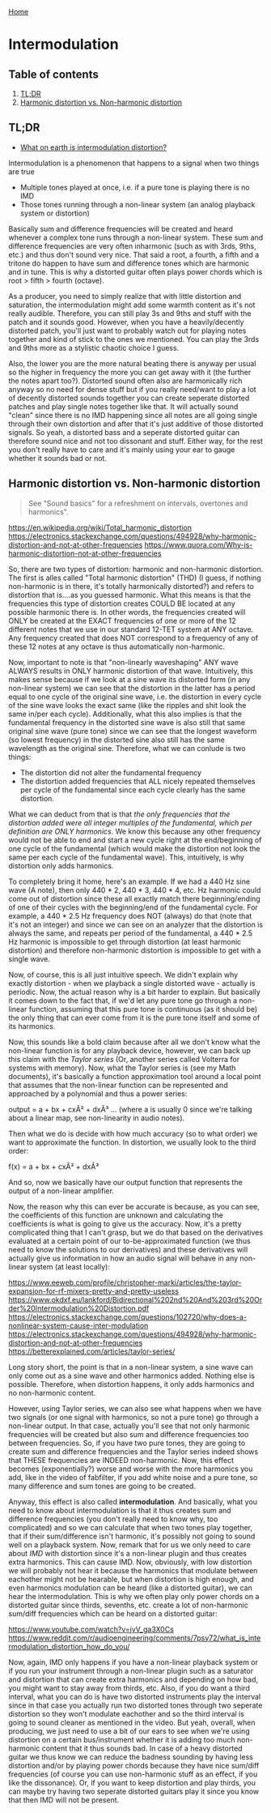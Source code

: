 [Home](../index.md)

# Intermodulation
## Table of contents
1. [TL;DR](#tldr)
2. [Harmonic distortion vs. Non-harmonic distortion](#harmonic-distortion-vs-non-harmonic-distortion)

## TL;DR
- [What on earth is intermodulation distortion?](https://www.youtube.com/watch?v=jvV_ga3X0Cs)

Intermodulation is a phenomenon that happens to a signal when two things are true
- Multiple tones played at once, i.e. if a pure tone is playing there is no IMD
- Those tones running through a non-linear system (an analog playback system or distortion)

Basically sum and difference frequencies will be created and heard whenever a complex tone runs through a non-linear system. These sum and difference frequencies are very often inharmonic (such as with 3rds, 9ths, etc.) and thus don't sound very nice. That said a root, a fourth, a fifth and a tritone do happen to have sum and difference tones which are harmonic and in tune. This is why a distorted guitar often plays power chords which is root > fifth > fourth (octave).

As a producer, you need to simply realize that with little distortion and saturation, the intermodulation might add some warmth content as it's not really audible. Therefore, you can still play 3s and 9ths and stuff with the patch and it sounds good. However, when you have a heavily/decently distorted patch, you'll just want to probably watch out for playing notes together and kind of stick to the ones we mentioned. You can play the 3rds and 9ths more as a stylistic chaotic choice I guess. 

Also, the lower you are the more natural beating there is anyway per usual so the higher in frequency the more you can get away with it (the further the notes apart too?). Distorted sound often also are harmonically rich anyway so no need for dense stuff but if you really need/want to play a lot of decently distorted sounds together you can create seperate distorted patches and play single notes together like that. It will actually sound "clean" since there is no IMD happening since all notes are all going single through their own distortion and after that it's just additive of those distorted signals. So yeah, a distorted bass and a seperate distorted guitar can therefore sound nice and not too dissonant and stuff. Either way, for the rest you don't really have to care and it's mainly using your ear to gauge whether it sounds bad or not.

## Harmonic distortion vs. Non-harmonic distortion
> See "Sound basics" for a refreshment on intervals, overtones and harmonics".

https://en.wikipedia.org/wiki/Total_harmonic_distortion
https://electronics.stackexchange.com/questions/494928/why-harmonic-distortion-and-not-at-other-frequencies
https://www.quora.com/Why-is-harmonic-distortion-not-at-other-frequencies

So, there are two types of distortion: harmonic and non-harmonic distortion. The first is alles called "Total harmonic distortion" (THD) (I guess, if nothing non-harmonic is in there, it's totally harmonically distorted?) and refers to distortion that is....as you guessed harmonic. What this means is that the frequencies this type of distortion creates COULD BE located at any possible harmonic there is. In other words, the frequencies created will ONLY be created at the EXACT frequencies of one or more of the 12 different notes that we use in our standard 12-TET system at ANY octave. Any frequency created that does NOT correspond to a frequency of any of these 12 notes at any octave is thus automatically non-harmonic.

Now, important to note is that "non-linearly waveshaping" ANY wave ALWAYS results in ONLY harmonic distortion of that wave. Intuitively, this makes sense because if we look at a sine wave its distorted form (in any non-linear system) we can see that the distortion in the latter has a period equal to one cycle of the original sine wave, i.e. the distortion in every cycle of the sine wave looks the exact same (like the ripples and shit look the same in/per each cycle). Additionally, what this also implies is that the fundamental frequency in the distorted sine wave is also still that same original sine wave (pure tone) since we can see that the longest waveform (so lowest frequency) in the distorted sine also still has the same wavelength as the original sine. Therefore, what we can conlude is two things:

- The distortion did not alter the fundamental frequency
- The distortion added frequencies that ALL nicely repeated themselves per cycle of the fundamental since each cycle clearly has the same distortion.

What we can deduct from that is that *the only frequencies that the distortion added were all integer multiples of the fundamental, which per definition are ONLY harmonics*. We know this because any other frequency would not be able to end and start a new cycle right at the end/beginning of one cycle of the fundamental (which would make the distortion not look the same per each cycle of the fundamental wave). This, intuitively, is why distortion only adds harmonics.

To completely bring it home, here's an example. If we had a 440 Hz sine wave (A note), then only 440 * 2, 440 * 3, 440 * 4, etc. Hz harmonic could come out of distortion since these all exactly match there beginning/ending of one of their cycles with the beginning/end of the fundamental cycle. For example, a 440 * 2.5 Hz frequency does NOT (always) do that (note that it's not an integer) and since we can see on an analyzer that the distortion is always the same, and repeats per period of the fundamental, a 440 * 2.5 Hz harmonic is impossible to get through distortion (at least harmonic distortion) and therefore non-harmonic distortion is impossible to get with a single wave.

Now, of course, this is all just intuitive speech. We didn't explain why exactly distortion - when we playback a single distorted wave - actually is periodic. Now, the actual reason why is a bit harder to explain. But basically it comes down to the fact that, if we'd let any pure tone go through a non-linear function, assuming that this pure tone is continuous (as it should be) the only thing that can ever come from it is the pure tone itself and some of its harmonics.

Now, this sounds like a bold claim because after all we don't know what the non-linear function is for any playback device, however, we can back up this claim with the *Taylor series* (Or, another series called Volterra for systems with memory). Now, what the Taylor series is (see my Math documents), it's basically a function approximation tool around a local point that assumes that the non-linear function can be represented and approached by a polynomial and thus a power series:

output =  a + bx + cxÂ² + dxÂ³ ... (where a is usually 0 since we're talking about a linear map, see non-linearity in audio notes).

Then what we do is decide with how much accuracy (so to what order) we want to approximate the function. In distortion, we usually look to the third order:

f(x) =  a + bx + cxÂ² + dxÂ³

And so, now we basically have our output function that represents the output of a non-linear amplifier.

Now, the reason why this can ever be accurate is because, as you can see, the coefficients of this function are unknown and calculating the coefficients is what is going to give us the accuracy. Now, it's a pretty complicated thing that I can't grasp, but we do that based on the derivatives evaluated at a certain point of our to-be-approximated function (we thus need to know the solutions to our derivatives) and these derivatives will actually give us information in how an audio signal will behave in any non-linear system (at least locally):

https://www.eeweb.com/profile/christopher-marki/articles/the-taylor-expansion-for-rf-mixers-pretty-and-pretty-useless
https://www.okdxf.eu/lankford/Bidirectional%202nd%20And%203rd%20Order%20Intermodulation%20Distortion.pdf
https://electronics.stackexchange.com/questions/102720/why-does-a-nonlinear-system-cause-inter-modulation
https://electronics.stackexchange.com/questions/494928/why-harmonic-distortion-and-not-at-other-frequencies
https://betterexplained.com/articles/taylor-series/

Long story short, the point is that in a non-linear system, a sine wave can only come out as a sine wave and other harmonics added. Nothing else is possible. Therefore, when distortion happens, it only adds harmonics and no non-harmonic content.

However, using Taylor series, we can also see what happens when we have two signals (or one signal with harmonics, so not a pure tone) go through a non-linear output. In that case, actually you'll see that not only harmonic frequencies will be created but also sum and difference frequencies too between frequencies. So, if you have two pure tones, they are going to create sum and difference frequencies and the Taylor series indeed shows that THESE frequencies are INDEED non-harmonic. Now, this effect becomes (exponentially?) worse and worse with the more harmonics you add, like in the video of fabfilter, if you add white noise and a pure tone, so many difference and sum tones are going to be created.

Anyway, this effect is also called **intermodulation**. And basically, what you need to know about intermodulation is that it thus creates sum and difference frequencies (you don't really need to know why, too complicated) and so we can calculate that when two tones play together, that if their sum/difference isn't harmonic, it's possibly not going to sound well on a playback system. Now, remark that for us we only need to care about *IMD* with distortion since it's a non-linear plugin and thus creates extra harmonics. This can cause IMD. Now, obviously, with low distortion we will probably not hear it because the harmonics that modulate between eachother might not be hearable, but when distortion is high enough, and even harmonics modulation can be heard (like a distorted guitar), we can hear the intermodulation. This is why we often play only power chords on a distorted guitar since thirds, sevenths, etc. create a lot of non-harmonic sum/diff frequencies which can be heard on a distorted guitar:

https://www.youtube.com/watch?v=jvV_ga3X0Cs
https://www.reddit.com/r/audioengineering/comments/7psy72/what_is_intermodulation_distortion_how_do_you/

Now, again, IMD only happens if you have a non-linear playback system or if you run your instrument through a non-linear plugin such as a saturator and distortion that can create extra harmonics and depending on how bad, you might want to stay away from thirds, etc. Also, if you do want a third interval, what you can do is have two distorted instruments play the interval since in that case you actually run two distorted tones through two seperate distortion so they won't modulate eachother and so the third interval is going to sound cleaner as mentioned in the video. But yeah, overall, when producing, we just need to use a bit of our ears to see when we're using distortion on a certain bus/instrument whether it is adding too much non-harmonic content that it thus sounds bad. In case of a heavy distorted guitar we thus know we can reduce the badness sounding by having less distortion and/or by playing power chords because they have nice sum/diff frequencies (of course you can use non-harmonic stuff as an effect, if you like the dissonance). Or, if you want to keep distortion and play thirds, you can maybe try having two seperate distorted guitars play it since you know that then IMD will not be present.

